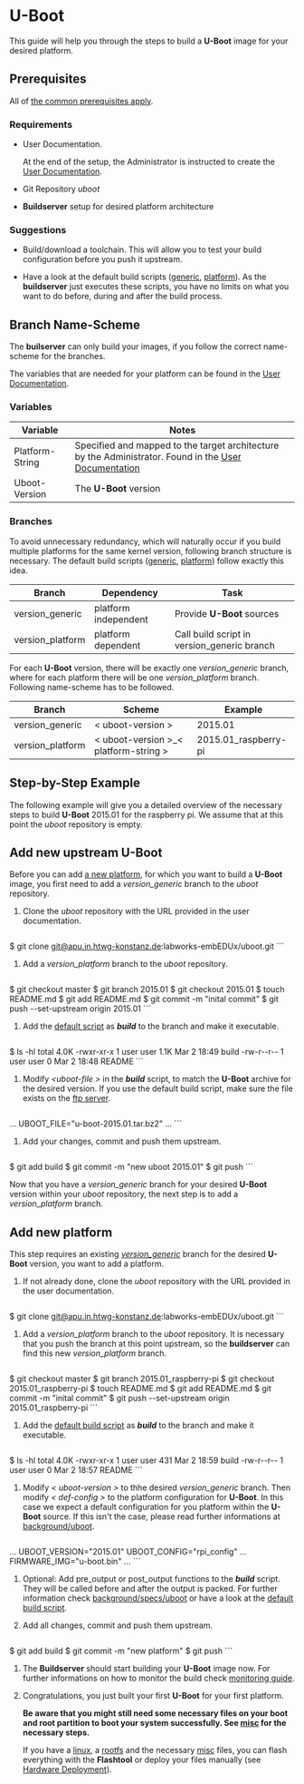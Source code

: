 # U-Boot
This guide will help you through the steps to build a **U-Boot** image for
your desired platform.

## Prerequisites
All of [the common prerequisites apply](usage.md#Prerequisites).

### Requirements
* User Documentation.

    At the end of the setup, the Administrator is instructed to create the [User
    Documentation](../setup/post-install/user-documentation.md).

* Git Repository *uboot*
* **Buildserver** setup for desired platform architecture

### Suggestions
* Build/download a toolchain. This will allow you to test your build
  configuration before you push it upstream.

* Have a look at the default build scripts
  ([generic](usage/uboot/default/generic_build),
  [platform](usage/uboot/default/platform_build)). As the **buildserver** just
  executes these scripts, you have no limits on what you want to do before,
  during and after the build process.

## Branch Name-Scheme
The **builserver** can only build your images, if you follow the correct
name-scheme for the branches.

The variables that are needed for your platform can be found in the [User
Documentation](../setup/post-install/user-documentation.md).

### Variables

Variable | Notes
--- | ---
Platform-String | Specified and mapped to the target architecture by the Administrator. Found in the [User Documentation](../setup/post-install/user-documentation.md)
Uboot-Version | The **U-Boot** version

### Branches
To avoid unnecessary redundancy, which will naturally occur if you build
multiple platforms for the same kernel version, following branch structure is
necessary. The default build scripts
([generic](usage/uboot/default/generic_build),
[platform](usage/uboot/default/platform_build)) follow exactly this idea.

Branch | Dependency | Task
--- | --- | ---
version\_generic | platform independent | Provide **U-Boot** sources
version\_platform | platform dependent | Call build script in version\_generic branch

For each **U-Boot** version, there will be exactly one *version\_generic* branch,
where for each platform there will be one *version\_platform* branch. Following
name-scheme has to be followed.

Branch | Scheme | Example
--- | --- | ---
version\_generic | < uboot-version \> | 2015.01
version\_platform | < uboot-version \>\_< platform-string \> |  2015.01\_raspberry-pi

## Step-by-Step Example
The following example will give you a detailed overview of the necessary steps
to build **U-Boot** 2015.01 for the raspberry pi. We assume that at this point the
*uboot* repository is empty.

## Add new upstream U-Boot
Before you can add [a new platform](#add-new-platform), for which you want to
build a **U-Boot** image, you first need to add a *version\_generic* branch to
the *uboot* repository.

1. Clone the *uboot* repository with the URL provided in the user documentation.

    ```
$ git clone git@apu.in.htwg-konstanz.de:labworks-embEDUx/uboot.git
    ```

1. Add a *version\_platform* branch to the *uboot* repository.
  
    ```
$ git checkout master
$ git branch 2015.01
$ git checkout 2015.01
$ touch README.md
$ git add README.md
$ git commit -m "inital commit"
$ git push --set-upstream origin 2015.01
    ```

1. Add the [default script](usage/uboot/default/generic_build) as ***build*** to the
   branch and make it executable.
   
    ```
$ ls -hl
total 4.0K
-rwxr-xr-x 1 user user 1.1K Mar  2 18:49 build
-rw-r--r-- 1 user user    0 Mar  2 18:48 README
    ```

1. Modify *<uboot-file \>* in the ***build*** script, to match the **U-Boot**
   archive for the desired version. If you use the default build script, make
   sure the file exists on the [ftp server](http://ftp.denx.de/pub/u-boot/).
   
    ```
...
UBOOT_FILE="u-boot-2015.01.tar.bz2"
...
    ```

1. Add your changes, commit and push them upstream.
   
    ```
$ git add build
$ git commit -m "new uboot 2015.01"
$ git push 
    ```

Now that you have a *version\_generic* branch for your desired **U-Boot**
version within your *uboot* repository, the next step is to add a
*version\_platform* branch.

## Add new platform
This step requires an existing [*version\_generic*](#add-new-upstream-u-boot) branch for
the desired **U-Boot** version, you want to add a platform.

1. If not already done, clone the *uboot* repository with the URL provided in
   the user documentation.
   
    ```
$ git clone git@apu.in.htwg-konstanz.de:labworks-embEDUx/uboot.git
    ```

1. Add a *version\_platform* branch to the *uboot* repository.  It is necessary
   that you push the branch at this point upstream, so the **buildserver** can
   find this new *version\_platform* branch.
   
    ```
$ git checkout master
$ git branch 2015.01_raspberry-pi
$ git checkout 2015.01_raspberry-pi
$ touch README.md
$ git add README.md
$ git commit -m "inital commit"
$ git push --set-upstream origin 2015.01_raspberry-pi
    ```

1. Add the [default build script](usage/uboot/default/platform_build) as
   ***build*** to the branch and make it executable. 
    
    ```
$ ls -hl
total 4.0K
-rwxr-xr-x 1 user user 431 Mar  2 18:59 build
-rw-r--r-- 1 user user   0 Mar  2 18:57 README
    ```

1. Modify *< uboot-version \>* to thhe desired *version\_generic* branch. Then
   modify *< def-config \>* to the platform configuration for **U-Boot**. In
   this case we expect a default configuration for you platform within the
   **U-Boot** source. If this isn't the case, please read further informations
   at [background/uboot](../background/specs/uboot.md).    
    ```
...
UBOOT_VERSION="2015.01"
UBOOT_CONFIG="rpi_config"
...
FIRMWARE_IMG="u-boot.bin"
...
    ```

1. Optional: Add pre\_output or post\_output functions to the ***build***
   script. They will be called before and after the output is packed. For
   further information check [background/specs/uboot](../background/specs/uboot.md) or have
   a look at the [default build script](usage/uboot/default/platform_build).

1. Add all changes, commit and push them upstream.
   
    ```
$ git add build
$ git commit -m "new platform"
$ git push
    ```

1. The **Buildserver** should start building your **U-Boot** image now. For
   further informations on how to monitor the build check [monitoring
   guide](common/build-monitoring.md).

1. Congratulations, you just built your first **U-Boot** for your first
   platform.
  
   **Be aware that you might still need some necessary files on your boot and
   root partition to boot your system successfully. See [misc](misc.md) for the
   necessary steps.**
   
   If you have a [linux](linux.md), a [rootfs](rootfs.md) and the
   necessary [misc](misc.md) files, you can flash everything with the
   **Flashtool** or deploy your files manually (see [Hardware
   Deployment](usage.md#hardware-deployment)).
